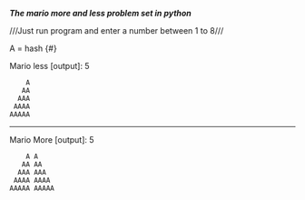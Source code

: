 ***The mario more and less problem set in python***

///Just run program and enter a number between 1 to 8///

A = hash {#}

Mario less [output]: 5


        A
       AA
      AAA
     AAAA
    AAAAA

------------------------

Mario More [output]: 5

        A A
       AA AA
      AAA AAA
     AAAA AAAA
    AAAAA AAAAA         
